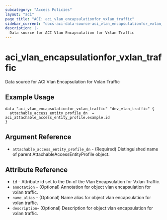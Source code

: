 ```yaml
---
subcategory: "Access Policies"
layout: "aci"
page_title: "ACI: aci_vlan_encapsulationfor_vxlan_traffic"
sidebar_current: "docs-aci-data-source-aci_vlan_encapsulationfor_vxlan_traffic"
description: |-
  Data source for ACI Vlan Encapsulation for Vxlan Traffic
---
```


# aci_vlan_encapsulationfor_vxlan_traffic #
Data source for ACI Vlan Encapsulation for Vxlan Traffic

## Example Usage ##

```hcl
data "aci_vlan_encapsulationfor_vxlan_traffic" "dev_vlan_traffic" {
  attachable_access_entity_profile_dn  = aci_attachable_access_entity_profile.example.id
}
```
## Argument Reference ##
* `attachable_access_entity_profile_dn` - (Required) Distinguished name of parent AttachableAccessEntityProfile object.



## Attribute Reference

* `id` - Attribute id set to the Dn of the Vlan Encapsulation for Vxlan Traffic.
* `annotation` - (Optional) Annotation for object vlan encapsulation for vxlan traffic.
* `name_alias` - (Optional) Name alias for object vlan encapsulation for vxlan traffic.
* `description`- (Optional) Description for object vlan encapsulation for vxlan traffic.
